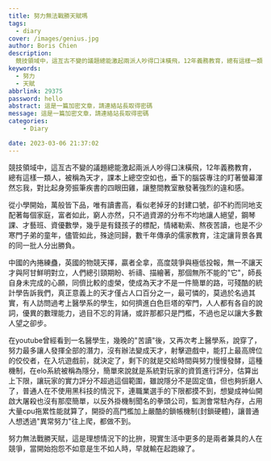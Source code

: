 ```yaml
---
title: 努力無法戰勝天賦嗎
tags:
  - diary
cover: /images/genius.jpg
author: Boris Chien
description:
  競技領域中，這亙古不變的議題總能激起兩派人吵得口沫橫飛，12年義務教育，總有這樣一類人，被稱為天才，課本上總空空如也，垂下的腦袋專注的盯著螢幕渾然忘我，對比起身旁振筆疾書的四眼田雞，讓整間教室散發著強烈的違和感
keywords:
  - 努力
  - 天賦
abbrlink: 29375
password: hello
abstract: 這是一篇加密文章，請連絡站長取得密碼
message: 這是一篇加密文章，請連絡站長取得密碼
categories:
    - Diary

date: 2023-03-06 21:37:02
---
```

競技領域中，這亙古不變的議題總能激起兩派人吵得口沫橫飛，12年義務教育，總有這樣一類人，被稱為天才，課本上總空空如也，垂下的腦袋專注的盯著螢幕渾然忘我，對比起身旁振筆疾書的四眼田雞，讓整間教室散發著強烈的違和感。

從小學開始，萬般皆下品，唯有讀書高，看似老掉牙的封建口號，卻不約而同地支配著每個家庭，富者如此，窮人亦然，只不過資源的分布不均地讓人絕望，鋼琴課、才藝班、資優數學，幾乎是有錢孩子的標配，情緒勒索、熬夜苦讀，也是不少寒門子弟的童年，儘管如此，殊途同歸，數千年傳承的儒家教育，注定讓背景各異的同一批人分出勝負。

中國的內捲練蠱，英國的物競天擇，贏者全拿，高度競爭與極低投報，無一不讓天才與阿甘鮮明對立，人們總引頸期盼、祈禱、描繪著，那個無所不能的"它"，師長自身未完成的心願，同儕比較的虛榮，使成為天才不是一件簡單的路，可殘酷的統計學告訴我們，真正意義上的天才僅占人口百分之一，最可憐的，莫過於名過其實，有人訪問過考上醫學系的學生，如何擠進白色巨塔的窄門，人人都有各自的說詞，優異的數理能力，過目不忘的背誦，或許那都只是門檻，不過也足以讓大多數人望之卻步。

在youtube曾經看到一名醫學生，幾晚的"苦讀"後，又再次考上醫學系，說穿了，努力最多讓人發揮全部的潛力，沒有辦法變成天才，射擊遊戲中，能打上最高牌位的佼佼者，在入坑遊戲前，就決定了，剩下的就是交給時間與努力慢慢發酵，這種機制，在elo系統被稱為隱分，簡單來說就是系統對玩家的資質進行評分，估算出上下限，讓玩家的實力評分不超過這個範圍，雖說隱分不是固定值，但也夠折磨人了，普通人在不使用黑科技的情況下，連職業選手的下限都摸不到，想變成神仙開啟大屠殺也沒有那麼簡單，以反外掛機制聞名的拳頭公司，監測會常駐內存，占用大量cpu拖累性能就算了，開掛的高門檻加上嚴酷的鎖帳機制(封鎖硬體)，讓普通人想透過"異常努力"往上爬，都做不到。

努力無法戰勝天賦，這是理想情況下的比拚，現實生活中更多的是兩者兼具的人在競爭，當開始抱怨不如意是生不如人時，早就輸在起跑線了。